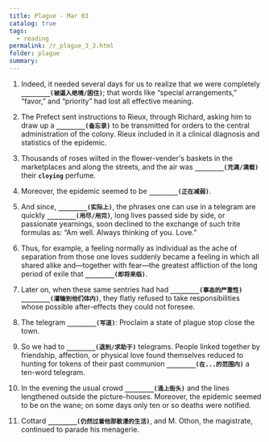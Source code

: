 ```yaml
---
title: Plague - Mar 03
catalog: true
tags: 
  - reading
permalink: /r_plague_3_3.html
folder: plague
summary: 
---
```



1.  Indeed, it needed several days for us to realize that we were completely <b data-toggle="tooltip" data-original-title="{{site.data.answers.plag_d_21_a1}}">`________(被逼入绝境/困住)`</b>; that words like “special arrangements,” “favor,” and “priority” had lost all effective meaning.

2.  The Prefect sent instructions to Rieux, through Richard, asking him to draw up a <b data-toggle="tooltip" data-original-title="{{site.data.answers.plag_d_21_b1}}">`________(备忘录)`</b> to be transmitted for orders to the central administration of the colony. Rieux included in it a clinical diagnosis and statistics of the epidemic.

3.  Thousands of roses wilted in the flower-vender's baskets in the marketplaces and along the streets, and the air was <b data-toggle="tooltip" data-original-title="{{site.data.answers.plag_d_21_c1}}">`________(充满/满载)`</b> their <b data-toggle="tooltip" data-original-title="{{site.data.glossary.cloying}}">`cloying`</b> perfume.

4.  Moreover, the epidemic seemed to be <b data-toggle="tooltip" data-original-title="{{site.data.answers.plag_d_21_d1}}">`________(正在减弱)`</b>.

5.  And since, <b data-toggle="tooltip" data-original-title="{{site.data.answers.plag_d_21_e1}}">`________(实际上)`</b>, the phrases one can use in a telegram are quickly <b data-toggle="tooltip" data-original-title="{{site.data.answers.plag_d_21_e2}}">`________(用尽/用完)`</b>, long lives passed side by side, or passionate yearnings, soon declined to the exchange of such trite formulas as: “Am well. Always thinking of you. Love.”

6.  Thus, for example, a feeling normally as individual as the ache of separation from those one loves suddenly became a feeling in which all shared alike and—together with fear—the greatest affliction of the long period of exile that <b data-toggle="tooltip" data-original-title="{{site.data.answers.plag_d_21_f1}}">`________(即将来临)`</b>.

7.  Later on, when these same sentries had had <b data-toggle="tooltip" data-original-title="{{site.data.answers.plag_d_21_g1}}">`________(事态的严重性)`</b> <b data-toggle="tooltip" data-original-title="{{site.data.answers.plag_d_21_g2}}">`________(灌输到他们体内)`</b>, they flatly refused to take responsibilities whose possible after-effects they could not foresee.

8.  The telegram <b data-toggle="tooltip" data-original-title="{{site.data.answers.plag_d_21_h1}}">`________(写道)`</b>: Proclaim a state of plague stop close the town.

9.  So we had to <b data-toggle="tooltip" data-original-title="{{site.data.answers.plag_d_21_i1}}">`________(退到/求助于)`</b> telegrams. People linked together by friendship, affection, or physical love found themselves reduced to hunting for tokens of their past communion <b data-toggle="tooltip" data-original-title="{{site.data.answers.plag_d_21_i2}}">`________(在...的范围内)`</b> a ten-word telegram.

10.  In the evening the usual crowd <b data-toggle="tooltip" data-original-title="{{site.data.answers.plag_d_21_j1}}">`________(涌上街头)`</b> and the lines lengthened outside the picture-houses. Moreover, the epidemic seemed to be on the wane; on some days only ten or so deaths were notified.

11.  Cottard <b data-toggle="tooltip" data-original-title="{{site.data.answers.plag_d_21_k1}}">`________(仍然过着他那散漫的生活)`</b>, and M. Othon, the magistrate, continued to parade his menagerie.